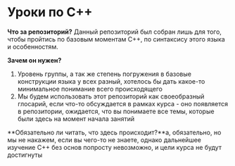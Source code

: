 # Уроки по C++
**Что за репозиторий?**
Данный репозиторий был собран лишь для того, чтобы пройтись по базовым моментам С++, по синтаксису этого языка и особенностям.

**Зачем он нужен?**
1) Уровень группы, а так же степень погружения в базовые конструкции языка у всех разный, хотелось бы дать какое-то минимальное понимание всего происходящего
2) Мы будем использовать этот репозиторий как своеобразный глосарий, если что-то обсуждается в рамках курса - оно появляется в репозитории, ожидается, что вы понимаете все темы, которые были здесь на момент начала занятий

**Обязательно ли читать, что здесь происходит?**а, обязательно, но мы не накажем, если вы чего-то не знаете, однако дальнейшее изучение C++ без основ попросту невозможно, и цели курса не будут достигнуты
